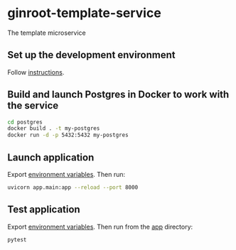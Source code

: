 # ginroot-template-service
The template microservice

## Set up the development environment
 
Follow [instructions](CONTRIBUTING.md).

## Build and launch Postgres in Docker to work with the service
```bash
cd postgres
docker build . -t my-postgres
docker run -d -p 5432:5432 my-postgres
```

## Launch application
Export [environment variables](example_env/.env_app).
Then run:
```bash
uvicorn app.main:app --reload --port 8000
```

## Test application
Export [environment variables](example_env/.env_app).
Then run from the [app](./app) directory:
```bash
pytest
```
